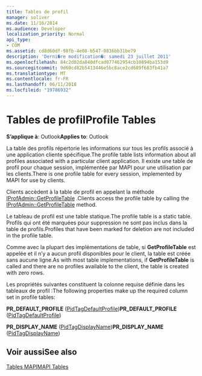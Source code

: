 ```yaml
---
title: Tables de profil
manager: soliver
ms.date: 11/16/2014
ms.audience: Developer
localization_priority: Normal
api_type:
- COM
ms.assetid: cd8d60df-98fb-4e08-b547-0836bb31be79
description: 'Derni�re modification�: samedi 23 juillet 2011'
ms.openlocfilehash: 84c2d02da840dfcad077462954cb10894ba153d9
ms.sourcegitcommit: 9d60cd82b5413446e5bc8ace2cd689f683fb41a7
ms.translationtype: MT
ms.contentlocale: fr-FR
ms.lasthandoff: 06/11/2018
ms.locfileid: "19786932"
---
```

# <a name="profile-tables"></a><span data-ttu-id="452ca-103">Tables de profil</span><span class="sxs-lookup"><span data-stu-id="452ca-103">Profile Tables</span></span>

  
  
<span data-ttu-id="452ca-104">**S’applique à**: Outlook</span><span class="sxs-lookup"><span data-stu-id="452ca-104">**Applies to**: Outlook</span></span> 
  
<span data-ttu-id="452ca-105">La table des profils répertorie les informations sur tous les profils associé à une application cliente spécifique.</span><span class="sxs-lookup"><span data-stu-id="452ca-105">The profile table lists information about all profiles associated with a particular client application.</span></span> <span data-ttu-id="452ca-106">Il existe une table de profil pour chaque session, implémentée par MAPI pour une utilisation par les clients.</span><span class="sxs-lookup"><span data-stu-id="452ca-106">There is one profile table for every session, implemented by MAPI for use by clients.</span></span> 
  
<span data-ttu-id="452ca-107">Clients accèdent à la table de profil en appelant la méthode [IProfAdmin::GetProfileTable](iprofadmin-getprofiletable.md) .</span><span class="sxs-lookup"><span data-stu-id="452ca-107">Clients access the profile table by calling the [IProfAdmin::GetProfileTable](iprofadmin-getprofiletable.md) method.</span></span> 
  
<span data-ttu-id="452ca-108">Le tableau de profil est une table statique.</span><span class="sxs-lookup"><span data-stu-id="452ca-108">The profile table is a static table.</span></span> <span data-ttu-id="452ca-109">Profils qui ont été marquées pour suppression ne sont pas inclus dans la table de profils.</span><span class="sxs-lookup"><span data-stu-id="452ca-109">Profiles that have been marked for deletion are not included in the profile table.</span></span>
  
<span data-ttu-id="452ca-110">Comme avec la plupart des implémentations de table, si **GetProfileTable** est appelée et il n’y a aucun profil disponibles pour le client, la table est créée sans aucune ligne.</span><span class="sxs-lookup"><span data-stu-id="452ca-110">As with most table implementations, if **GetProfileTable** is called and there are no profiles available to the client, the table is created with zero rows.</span></span> 
  
<span data-ttu-id="452ca-111">Les propriétés suivantes constituent la colonne requise définie dans les tableaux de profil :</span><span class="sxs-lookup"><span data-stu-id="452ca-111">The following properties make up the required column set in profile tables:</span></span>
  
 <span data-ttu-id="452ca-112">**PR_DEFAULT_PROFILE** ([PidTagDefaultProfile](pidtagdefaultprofile-canonical-property.md))</span><span class="sxs-lookup"><span data-stu-id="452ca-112">**PR_DEFAULT_PROFILE** ([PidTagDefaultProfile](pidtagdefaultprofile-canonical-property.md))</span></span> 
  
 <span data-ttu-id="452ca-113">**PR_DISPLAY_NAME** ([PidTagDisplayName](pidtagdisplayname-canonical-property.md))</span><span class="sxs-lookup"><span data-stu-id="452ca-113">**PR_DISPLAY_NAME** ([PidTagDisplayName](pidtagdisplayname-canonical-property.md))</span></span> 
  
## <a name="see-also"></a><span data-ttu-id="452ca-114">Voir aussi</span><span class="sxs-lookup"><span data-stu-id="452ca-114">See also</span></span>



[<span data-ttu-id="452ca-115">Tables MAPI</span><span class="sxs-lookup"><span data-stu-id="452ca-115">MAPI Tables</span></span>](mapi-tables.md)

